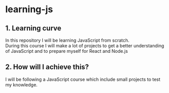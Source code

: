 # learning-js

## 1. Learning curve
In this repository I will be learning JavaScript from scratch. <br>
During this course I will make a lot of projects to get a better understanding of JavaScript and to prepare myself for React and Node.js

## 2. How will I achieve this?
I will be following a JavaScript course which include small projects to test my knowledge.
